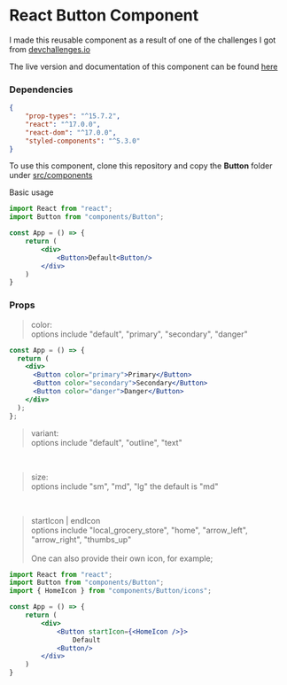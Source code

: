 # React Button Component
I made this reusable component as a result of one of the challenges I got from [devchallenges.io](https://devchallenges.io)

The live version and documentation of this component can be found [here](https://button-component-kelvin.netlify.app)

### Dependencies
```json
{
    "prop-types": "^15.7.2",
    "react": "^17.0.0",
    "react-dom": "^17.0.0",
    "styled-components": "^5.3.0"
}
```

To use this component, clone this repository and copy the __Button__ folder under [src/components](./src/components)

Basic usage
```jsx
import React from "react";
import Button from "components/Button";

const App = () => {
    return (
        <div>
            <Button>Default<Button/>
        </div>
    )
}
```

### Props
> color: <br>
> options include "default", "primary", "secondary", "danger"

```jsx
const App = () => {
  return (
    <div>
      <Button color="primary">Primary</Button>
      <Button color="secondary">Secondary</Button>
      <Button color="danger">Danger</Button>
    </div>
  );
};
```

> variant: <br>
> options include "default", "outline", "text"

<br>

> size: <br>
> options include "sm", "md", "lg"
> the default is "md"

<br>

> startIcon | endIcon<br>
> options include "local_grocery_store", "home", "arrow_left", "arrow_right", "thumbs_up"<br><br>
> One can also provide their own icon, for example;

```jsx
import React from "react";
import Button from "components/Button";
import { HomeIcon } from "components/Button/icons";

const App = () => {
    return (
        <div>
            <Button startIcon={<HomeIcon />}>
                Default
            <Button/>
        </div>
    )
}
```

